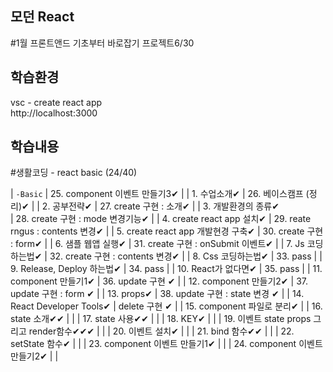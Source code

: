 ## 모던 React 
#1월 프론트앤드 기초부터 바로잡기 프로젝트6/30

## 학습환경
vsc - create react app<br>
http://localhost:3000 

## 학습내용

#생활코딩 - react basic (24/40)<br>

| `-Basic` | 25. component 이벤트 만들기3✔ |
| 1. 수업소개✔ | 26. 베이스캠프 (정리)✔ |
| 2. 공부전략✔ | 27. create 구현 : 소개✔ |
| 3. 개발환경의 종류✔<br> | 28. create 구현 : mode 변경기능✔ |
| 4. create react app 설치✔ | 29. reate rngus : contents 변경✔ |
| 5. create react app 개발현경 구축✔ | 30. create 구현 : form✔ |
| 6. 샘플 웹앱 실행✔ | 31. create 구현 : onSubmit 이벤트✔ |
| 7. Js 코딩하는법✔ | 32. create 구현 : contents 변경✔ |
| 8. Css 코딩하는법✔ | 33. pass |
| 9. Release, Deploy 하는법✔ | 34. pass |
| 10. React가 없다면✔ | 35. pass |
| 11. component 만들기1✔ | 36. update 구현 ✔ |
| 12. component 만들기2✔ | 37. update 구현 : form ✔ |
| 13. props✔ | 38. update 구현 : state 변경 ✔ |
| 14. React Developer Tools✔ | delete 구현 ✔ |
| 15. component 파일로 분리✔ | 
| 16. state 소개✔✔ |  |
| 17. state 사용✔✔ |  |
| 18. KEY✔ |  |
| 19. 이벤트 state props 그리고 render함수✔✔✔ |  |
| 20. 이벤트 설치✔ |  |
| 21. bind 함수✔✔ |  |
| 22. setState 함수✔ |  |
| 23. component 이벤트 만들기1✔ |  |
| 24. component 이벤트 만들기2✔ |  |
